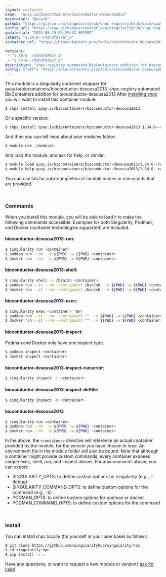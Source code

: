 ```yaml
---
layout: container
name:  "quay.io/biocontainers/bioconductor-desousa2013"
maintainer: "@vsoch"
github: "https://github.com/singularityhub/shpc-registry/blob/main/quay.io/biocontainers/bioconductor-desousa2013/container.yaml"
config_url: "https://raw.githubusercontent.com/singularityhub/shpc-registry/main/quay.io/biocontainers/bioconductor-desousa2013/container.yaml"
updated_at: "2023-05-29 04:29:52.507597"
latest: "1.34.0--r42hdfd78af_0"
container_url: "https://biocontainers.pro/tools/bioconductor-desousa2013"

versions:
 - "1.30.0--r41hdfd78af_1"
 - "1.34.0--r42hdfd78af_0"
description: "shpc-registry automated BioContainers addition for bioconductor-desousa2013"
config: {"url": "https://biocontainers.pro/tools/bioconductor-desousa2013", "maintainer": "@vsoch", "description": "shpc-registry automated BioContainers addition for bioconductor-desousa2013", "latest": {"1.34.0--r42hdfd78af_0": "sha256:86c13f86722a10dd4f1af67d78cf8206ed705be4c57d32dcd8261510a05f31a8"}, "tags": {"1.30.0--r41hdfd78af_1": "sha256:dd42fe45abc7f0acb1643bd78863588004e3867a2ef32f80b666053de38baf0b", "1.34.0--r42hdfd78af_0": "sha256:86c13f86722a10dd4f1af67d78cf8206ed705be4c57d32dcd8261510a05f31a8"}, "docker": "quay.io/biocontainers/bioconductor-desousa2013"}
---
```


This module is a singularity container wrapper for quay.io/biocontainers/bioconductor-desousa2013.
shpc-registry automated BioContainers addition for bioconductor-desousa2013
After [installing shpc](#install) you will want to install this container module:


```bash
$ shpc install quay.io/biocontainers/bioconductor-desousa2013
```

Or a specific version:

```bash
$ shpc install quay.io/biocontainers/bioconductor-desousa2013:1.34.0--r42hdfd78af_0
```

And then you can tell lmod about your modules folder:

```bash
$ module use ./modules
```

And load the module, and ask for help, or similar.

```bash
$ module load quay.io/biocontainers/bioconductor-desousa2013/1.34.0--r42hdfd78af_0
$ module help quay.io/biocontainers/bioconductor-desousa2013/1.34.0--r42hdfd78af_0
```

You can use tab for auto-completion of module names or commands that are provided.

<br>

### Commands

When you install this module, you will be able to load it to make the following commands accessible.
Examples for both Singularity, Podman, and Docker (container technologies supported) are included.

#### bioconductor-desousa2013-run:

```bash
$ singularity run <container>
$ podman run --rm  -v ${PWD} -w ${PWD} <container>
$ docker run --rm  -v ${PWD} -w ${PWD} <container>
```

#### bioconductor-desousa2013-shell:

```bash
$ singularity shell -s /bin/sh <container>
$ podman run --it --rm --entrypoint /bin/sh  -v ${PWD} -w ${PWD} <container>
$ docker run --it --rm --entrypoint /bin/sh  -v ${PWD} -w ${PWD} <container>
```

#### bioconductor-desousa2013-exec:

```bash
$ singularity exec <container> "$@"
$ podman run --it --rm --entrypoint ""  -v ${PWD} -w ${PWD} <container> "$@"
$ docker run --it --rm --entrypoint ""  -v ${PWD} -w ${PWD} <container> "$@"
```

#### bioconductor-desousa2013-inspect:

Podman and Docker only have one inspect type.

```bash
$ podman inspect <container>
$ docker inspect <container>
```

#### bioconductor-desousa2013-inspect-runscript:

```bash
$ singularity inspect -r <container>
```

#### bioconductor-desousa2013-inspect-deffile:

```bash
$ singularity inspect -d <container>
```



#### bioconductor-desousa2013

```bash
$ singularity run <container>
$ podman run --rm  -v ${PWD} -w ${PWD} <container>
$ docker run --rm  -v ${PWD} -w ${PWD} <container>
```


In the above, the `<container>` directive will reference an actual container provided
by the module, for the version you have chosen to load. An environment file in the
module folder will also be bound. Note that although a container
might provide custom commands, every container exposes unique exec, shell, run, and
inspect aliases. For anycommands above, you can export:

 - SINGULARITY_OPTS: to define custom options for singularity (e.g., --debug)
 - SINGULARITY_COMMAND_OPTS: to define custom options for the command (e.g., -b)
 - PODMAN_OPTS: to define custom options for podman or docker
 - PODMAN_COMMAND_OPTS: to define custom options for the command

<br>

### Install

You can install shpc locally (for yourself or your user base) as follows:

```bash
$ git clone https://github.com/singularityhub/singularity-hpc
$ cd singularity-hpc
$ pip install -e .
```

Have any questions, or want to request a new module or version? [ask for help!](https://github.com/singularityhub/singularity-hpc/issues)